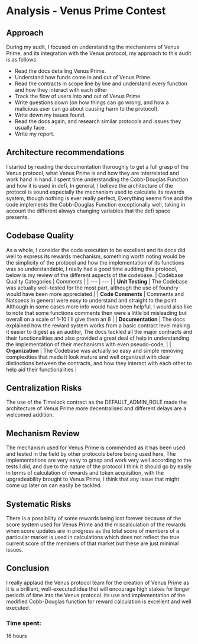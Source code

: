 # Analysis - Venus Prime Contest


## Approach
During my audit, I focused on understanding the mechanisms of Venus Prime, and its integration with the Venus protocol, my approach to this audit is as follows
- Read the docs detailing Venus Prime.
- Understand how funds come in and out of Venus Prime.
- Read the contracts in scope line by line and understand every function and how they interact with each other
- Track the flow of users into and out of Venus Prime
- Write questions down (on how things can go wrong, and how a malicious user can go about causing harm to the protocol).
- Write down my issues found.
- Read the docs again, and research similar protocols and issues they usually face.
- Write my report.

## Architecture recommendations
I started by reading the documentation thoroughly to get a full grasp of the Venus protocol, what Venus Prime is and how they are interrelated and work hand in hand. I spent time understanding the Cobb-Douglas Function and how it is used in defi, In general, I believe the architecture of the protocol is sound especially the mechanism used to calculate its rewards system, though nothing is ever really perfect, Everything seems fine and the code implements the Cobb-Douglas Function exceptionally well, taking in account the different always changing variables that the defi space presents.
## Codebase Quality
As a whole, I consider the code execution to be excellent and its docs did well to express its rewards mechanism, something worth noting would be the simplicity of the protocol and how the implementation of its functions was so understandable, I really had a good time auditing this protocol, below is my review of the different aspects of the codebase.
| Codebase Quality Categories  | Comments |
| --- | --- |
| **Unit Testing**  | The Codebase was actually well-tested for the most part, although the use of foundry would have been more appreciated.|
| **Code Comments**  | Comments and Natspecs in general were easy to understand and straight to the point. Although in some cases more info would have been helpful, I would also like to note that some functions comments then were a little bit misleading but overall on a scale of 1-10 I'll give them an 8 |
| **Documentation** | The docs explained how the reward system works from a basic contract level making it easier to digest as an auditor, The docs tackled all the major contracts and their functionalities and also provided a great deal of help in understanding the implementation of their mechanisms with even pseudo-code, |
| **Organization** | The Codebase was actually so easy and simple removing complexities that made it look mature and well organized with clear distinctions between the contracts, and how they interact with each other to help aid their functionalities |
## Centralization Risks
The use of the Timelock contract as the DEFAULT_ADMIN_ROLE made the architecture of Venus Prime more decentralised and different delays are a welcomed addition.
## Mechanism Review
The mechanism used for Venus Prime is commended as it has been used and tested in the field by other protocols before being used here, The implementations are very easy to grasp and work very well according to the tests I did, and due to the nature of the protocol I think it should go by easily in terms of calculation of rewards and token acquisition, with the upgradeability brought to Venus Prime, I think that any issue that might come up later on can easily be tackled.
## Systematic Risks
There is a possibility of some rewards being lost forever because of the score system used for Venus Prime and the miscalculation of the rewards when score updates are in progress as the total score of members of a particular market is used in calculations which does not reflect the true current score of the members of that market but these are just minimal issues.
## Conclusion
I really applaud the Venus protocol team for the creation of Venus Prime as it is a brilliant, well-executed idea that will encourage high stakes for longer periods of time into the Venus protocol. its use and implementation of the modified Cobb-Douglas function for reward calculation is excellent and well executed.



### Time spent:
16 hours